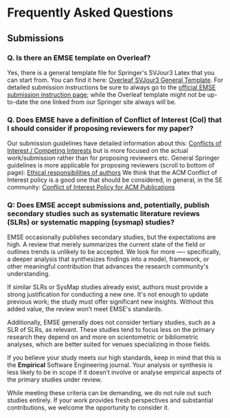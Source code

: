 # Frequently Asked Questions

## Submissions

### Q. Is there an EMSE template on Overleaf?

Yes, there is a general template file for Springer's SVJour3 Latex that you can start from. You can find it here: [Overleaf SVJour3 General Template](https://www.overleaf.com/latex/templates/a-general-template-file-for-the-latex-package-svjour3-for-springer-journals/pbbwqhxxvtbp). For detailed submission instructions be sure to always go to the [official EMSE submission instruction page](https://www.springer.com/journal/10664/submission-guidelines); while the Overleaf template might not be up-to-date the one linked from our Springer site always will be.

### Q. Does EMSE have a definition of Conflict of Interest (CoI) that I should consider if proposing reviewers for my paper?

Our submission guidelines have detailed information about this: [Conflicts of Interest / Competing Interests](https://www.springer.com/journal/10664/submission-guidelines#Instruction%20for%20Authors_Conflicts%20of%20Interest%20/%20Competing%20Interests)
but is more focused on the actual work/submission rather than for proposing reviewers etc. General Springer guidelines is more applicable for proposing reviewers (scroll to bottom of page): [Ethical responsibilities of authors](https://www.springer.com/gp/editorial-policies/ethical-responsibilities-of-authors)
We think that the ACM Conflict of Interest policy is a good one that should be considered, in general, in the SE community: [Conflict of Interest Policy for ACM Publications](https://www.acm.org/publications/policies/conflict-of-interest)

### Q: Does EMSE accept submissions and, potentially, publish secondary studies such as systematic literature reviews (SLRs) or systematic mapping (sysmap) studies?

EMSE occasionally publishes secondary studies, but the expectations are high. A review that merely summarizes the current state of the field or outlines trends is unlikely to be accepted. We look for more —- specifically, a deeper analysis that synthesizes findings into a model, framework, or other meaningful contribution that advances the research community's understanding.

If similar SLRs or SysMap studies already exist, authors must provide a strong justification for conducting a new one. It's not enough to update previous work; the study must offer significant new insights. Without this added value, the review won’t meet EMSE's standards.

Additionally, EMSE generally does not consider tertiary studies, such as a SLR of SLRs, as relevant. These studies tend to focus less on the primary research they depend on and more on scientometric or bibliometric analyses, which are better suited for venues specializing in those fields.

If you believe your study meets our high standards, keep in mind that this is the **Empirical** Software Engineering journal. Your analysis or synthesis is less likely to be in scope if it doesn’t involve or analyse empirical aspects of the primary studies under review.

While meeting these criteria can be demanding, we do not rule out such studies entirely. If your work provides fresh perspectives and substantial contributions, we welcome the opportunity to consider it.